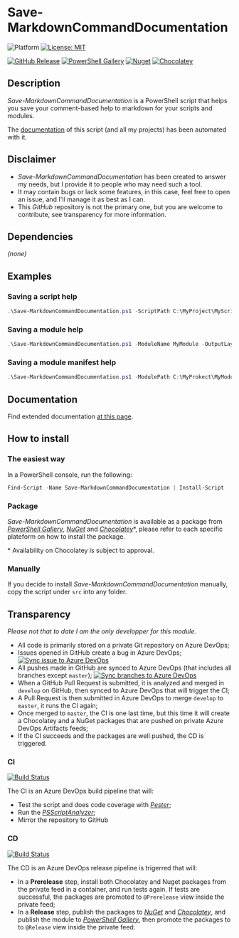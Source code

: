 # Save-MarkdownCommandDocumentation
![Platform](https://img.shields.io/powershellgallery/p/Save-MarkdownCommandDocumentation?logo=powershell&logoColor=white) [![License: MIT](https://img.shields.io/github/license/baptistecabrera/bca-savemarkdowncommanddocumentation?logo=open-source-initiative&logoColor=white)](https://opensource.org/licenses/MIT)

[![GitHub Release](https://img.shields.io/github/v/tag/baptistecabrera/bca-savemarkdowncommanddocumentation?logo=github&logoColor=white&label=release)](https://github.com/baptistecabrera/bca-savemarkdowncommanddocumentation/releases) [![PowerShell Gallery](https://img.shields.io/powershellgallery/v/Save-MarkdownCommandDocumentation?color=informational&logo=powershell&logoColor=white)](https://www.powershellgallery.com/packages/Save-MarkdownCommandDocumentation) [![Nuget](https://img.shields.io/nuget/v/Save-MarkdownCommandDocumentation?color=informational&logo=nuget&logoColor=white)](https://www.nuget.org/packages/Save-MarkdownCommandDocumentation/) [![Chocolatey](https://img.shields.io/chocolatey/v/bca-savemarkdowncommanddocumentation?color=informational&logo=chocolatey&logoColor=white)](https://chocolatey.org/packages/bca-savemarkdowncommanddocumentation)

## Description

_Save-MarkdownCommandDocumentation_ is a PowerShell script that helps you save your comment-based help to markdown for your scripts and modules. 

The [documentation](doc/ReadMe.md) of this script (and all my projects) has been automated with it.

## Disclaimer

- _Save-MarkdownCommandDocumentation_ has been created to answer my needs, but I provide it to people who may need such a tool.
- It may contain bugs or lack some features, in this case, feel free to open an issue, and I'll manage it as best as I can.
- This _GitHub_ repository is not the primary one, but you are welcome to contribute, see transparency for more information.

## Dependencies

_(none)_

## Examples

### Saving a script help

```powershell
.\Save-MarkdownCommandDocumentation.ps1 -ScriptPath C:\MyProject\MyScript.ps1 -OutputLayout OneFilePerCommand -Path C:\MyProject\doc
```

### Saving a module help

```powershell
.\Save-MarkdownCommandDocumentation.ps1 -ModuleName MyModule -OutputLayout OneFilePerCommandWithIndex -Path C:\MyProject\doc
```

### Saving a module manifest help

```powershell
.\Save-MarkdownCommandDocumentation.ps1 -ModulePath C:\MyProkect\MyModule\MyModule.psd1 -OutputLayout OneFilePerCommandWithIndex -Path C:\MyProject\doc
```

## Documentation
Find extended documentation [at this page](doc/ReadMe.md).

## How to install

### The easiest way

In a PowerShell console, run the following:
```powershell
Find-Script -Name Save-MarkdownCommandDocumentation | Install-Script
```

### Package

_Save-MarkdownCommandDocumentation_ is available as a package from _[PowerShell Gallery](https://www.powershellgallery.com/)_, _[NuGet](https://www.nuget.org/)_ and _[Chocolatey](https://chocolatey.org/)_*, please refer to each specific plateform on how to install the package.

\* Availability on Chocolatey is subject to approval.

### Manually

If you decide to install _Save-MarkdownCommandDocumentation_ manually, copy the script under `src` into any folder.

## Transparency

_Please not that to date I am the only developper for this module._

- All code is primarily stored on a private Git repository on Azure DevOps;
- Issues opened in GitHub create a bug in Azure DevOps; [![Sync issue to Azure DevOps](https://github.com/baptistecabrera/bca-savemarkdowncommanddocumentation/workflows/Sync%20issue%20to%20Azure%20DevOps/badge.svg)](https://github.com/baptistecabrera/bca-savemarkdowncommanddocumentation/actions?query=workflow%3A"Sync+issue+to+Azure+DevOps")
- All pushes made in GitHub are synced to Azure DevOps (that includes all branches except `master`); [![Sync branches to Azure DevOps](https://github.com/baptistecabrera/bca-savemarkdowncommanddocumentation/workflows/Sync%20branches%20to%20Azure%20DevOps/badge.svg)](https://github.com/baptistecabrera/bca-savemarkdowncommanddocumentation/actions?query=workflow%3A"Sync+branches+to+Azure+DevOps")
- When a GitHub Pull Request is submitted, it is analyzed and merged in `develop` on GitHub, then synced to Azure DevOps that will trigger the CI;
- A Pull Request is then submitted in Azure DevOps to merge `develop` to `master`, it runs the CI again;
- Once merged to `master`, the CI is one last time, but this time it will create a Chocolatey and a NuGet packages that are pushed on private Azure DevOps Artifacts feeds;
- If the CI succeeds and the packages are well pushed, the CD is triggered.

### CI
[![Build Status](https://dev.azure.com/baptistecabrera/Bca/_apis/build/status/Build/Save-MarkdownCommandDocumentation?repoName=bca-savemarkdowncommanddocumentation&branchName=master)](https://dev.azure.com/baptistecabrera/Bca/_build/latest?definitionId=23&repoName=bca-savemarkdowncommanddocumentation&branchName=master)

The CI is an Azure DevOps build pipeline that will:
- Test the script and does code coverage with _[Pester](https://pester.dev/)_;
- Run the _[PSScriptAnalyzer](https://github.com/PowerShell/PSScriptAnalyzer)_;
- Mirror the repository to GitHub

### CD
[![Build Status](https://dev.azure.com/baptistecabrera/Bca/_apis/build/status/Release/Save-MarkdownCommandDocumentation?repoName=bca-savemarkdowncommanddocumentation&branchName=master)](https://dev.azure.com/baptistecabrera/Bca/_build/latest?definitionId=24&repoName=bca-savemarkdowncommanddocumentation&branchName=master)

The CD is an Azure DevOps release pipeline is trigerred that will:
- In a **Prerelease** step, install both Chocolatey and Nuget packages from the private feed in a container, and run tests again. If tests are successful, the packages are promoted to `@Prerelease` view inside the private feed;
- In a **Release** step, publish the packages to _[NuGet](https://www.nuget.org/)_ and _[Chocolatey](https://chocolatey.org/)_, and publish the module to _[PowerShell Gallery](https://www.powershellgallery.com/)_, then promote the packages to to `@Release` view inside the private feed.
